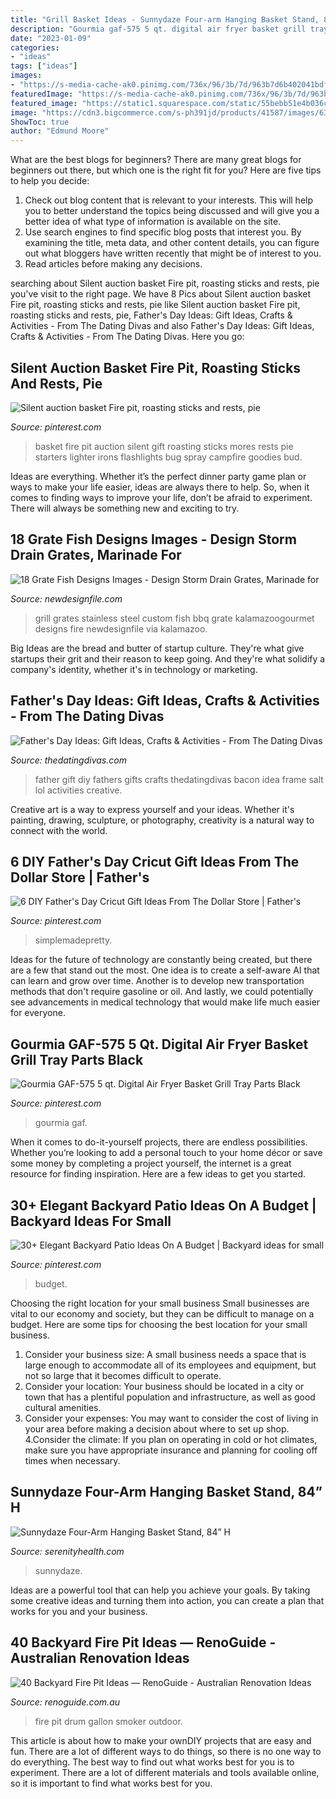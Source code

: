 ```yaml
---
title: "Grill Basket Ideas - Sunnydaze Four-arm Hanging Basket Stand, 84” H"
description: "Gourmia gaf-575 5 qt. digital air fryer basket grill tray parts black"
date: "2023-01-09"
categories:
- "ideas"
tags: ["ideas"]
images:
- "https://s-media-cache-ak0.pinimg.com/736x/96/3b/7d/963b7d6b402041bdfafd6796b616fd1f.jpg"
featuredImage: "https://s-media-cache-ak0.pinimg.com/736x/96/3b/7d/963b7d6b402041bdfafd6796b616fd1f.jpg"
featured_image: "https://static1.squarespace.com/static/55bebb51e4b036c52ebe8c45/t/5614b6c1e4b0b499a68b32e8/1461739488402/gallon+drum+smoker+Fire+Pit"
image: "https://cdn3.bigcommerce.com/s-ph391jd/products/41587/images/63736/HMI-561_4ArmStand_LS__13420.1467194358.1280.1280.jpg?c=2"
ShowToc: true
author: "Edmund Moore"
---
```



What are the best blogs for beginners?
There are many great blogs for beginners out there, but which one is the right fit for you? Here are five tips to help you decide: 
1. Check out blog content that is relevant to your interests. This will help you to better understand the topics being discussed and will give you a better idea of what type of information is available on the site. 
2. Use search engines to find specific blog posts that interest you. By examining the title, meta data, and other content details, you can figure out what bloggers have written recently that might be of interest to you. 
3. Read articles before making any decisions.

	

		
searching about Silent auction basket Fire pit, roasting sticks and rests, pie you've visit to the right page. We have 8 Pics about Silent auction basket Fire pit, roasting sticks and rests, pie like Silent auction basket Fire pit, roasting sticks and rests, pie, Father&#039;s Day Ideas: Gift Ideas, Crafts &amp; Activities - From The Dating Divas and also Father&#039;s Day Ideas: Gift Ideas, Crafts &amp; Activities - From The Dating Divas. Here you go:
		
    
## Silent Auction Basket Fire Pit, Roasting Sticks And Rests, Pie

<img loading=lazy src="https://s-media-cache-ak0.pinimg.com/736x/96/3b/7d/963b7d6b402041bdfafd6796b616fd1f.jpg" onerror="this.onerror=null;this.src='https://tse3.mm.bing.net/th?id=OIP.HCH7scwc4QY3r-msislVpwHaJ3&amp;pid=15.1';" alt="Silent auction basket Fire pit, roasting sticks and rests, pie">

_Source: pinterest.com_

>basket fire pit auction silent gift roasting sticks mores rests pie starters lighter irons flashlights bug spray campfire goodies bud. 

	

Ideas are everything. Whether it’s the perfect dinner party game plan or ways to make your life easier, ideas are always there to help. So, when it comes to finding ways to improve your life, don’t be afraid to experiment. There will always be something new and exciting to try.

    
## 18 Grate Fish Designs Images - Design Storm Drain Grates, Marinade For

<img loading=lazy src="http://www.newdesignfile.com/postpic/2011/05/custom-stainless-steel-grill-grates_176561.jpg" onerror="this.onerror=null;this.src='https://tse1.mm.bing.net/th?id=OIP.eD3bChI8eBJJjxw2i6oPagHaD_&amp;pid=15.1';" alt="18 Grate Fish Designs Images - Design Storm Drain Grates, Marinade for">

_Source: newdesignfile.com_

>grill grates stainless steel custom fish bbq grate kalamazoogourmet designs fire newdesignfile via kalamazoo. 

	

Big Ideas are the bread and butter of startup culture. They're what give startups their grit and their reason to keep going. And they're what solidify a company's identity, whether it's in technology or marketing.

    
## Father&#039;s Day Ideas: Gift Ideas, Crafts &amp; Activities - From The Dating Divas

<img loading=lazy src="http://www.thedatingdivas.com/wp-content/uploads/2016/05/11-DIY-Fathers-Day-Gifts-with-Food.jpg" onerror="this.onerror=null;this.src='https://tse4.mm.bing.net/th?id=OIP.-PVHSZMMV0B-5qUTyz3hxwHaMy&amp;pid=15.1';" alt="Father&#039;s Day Ideas: Gift Ideas, Crafts &amp; Activities - From The Dating Divas">

_Source: thedatingdivas.com_

>father gift diy fathers gifts crafts thedatingdivas bacon idea frame salt lol activities creative. 

	

Creative art is a way to express yourself and your ideas. Whether it's painting, drawing, sculpture, or photography, creativity is a natural way to connect with the world.

    
## 6 DIY Father&#039;s Day Cricut Gift Ideas From The Dollar Store | Father&#039;s

<img loading=lazy src="https://i.pinimg.com/736x/34/2d/ac/342dac3ce13a154cb2f6e8ddebaa7d1c.jpg" onerror="this.onerror=null;this.src='https://tse4.mm.bing.net/th?id=OIP.4RvfepK7wFpEvAXOVMbUEgHaNV&amp;pid=15.1';" alt="6 DIY Father&#039;s Day Cricut Gift Ideas From The Dollar Store | Father&#039;s">

_Source: pinterest.com_

>simplemadepretty. 

	

Ideas for the future of technology are constantly being created, but there are a few that stand out the most. One idea is to create a self-aware AI that can learn and grow over time. Another is to develop new transportation methods that don't require gasoline or oil. And lastly, we could potentially see advancements in medical technology that would make life much easier for everyone.

    
## Gourmia GAF-575 5 Qt. Digital Air Fryer Basket Grill Tray Parts Black

<img loading=lazy src="https://i.pinimg.com/736x/16/3e/d0/163ed0792ed12c383dc724a8c97aa800.jpg" onerror="this.onerror=null;this.src='https://tse4.mm.bing.net/th?id=OIP.D4YeRzfxztJlcxPj48RAgwHaJ3&amp;pid=15.1';" alt="Gourmia GAF-575 5 qt. Digital Air Fryer Basket Grill Tray Parts Black">

_Source: pinterest.com_

>gourmia gaf. 

	

When it comes to do-it-yourself projects, there are endless possibilities. Whether you’re looking to add a personal touch to your home décor or save some money by completing a project yourself, the internet is a great resource for finding inspiration. Here are a few ideas to get you started.

    
## 30+ Elegant Backyard Patio Ideas On A Budget | Backyard Ideas For Small

<img loading=lazy src="https://i.pinimg.com/736x/82/74/de/8274deeb338d8027b387c6a6e0d59c73.jpg" onerror="this.onerror=null;this.src='https://tse2.mm.bing.net/th?id=OIP.odppaRtQgt8VQpBrwHFzOQHaJ6&amp;pid=15.1';" alt="30+ Elegant Backyard Patio Ideas On A Budget | Backyard ideas for small">

_Source: pinterest.com_

>budget. 

	

Choosing the right location for your small business
Small businesses are vital to our economy and society, but they can be difficult to manage on a budget. Here are some tips for choosing the best location for your small business. 
1. Consider your business size: A small business needs a space that is large enough to accommodate all of its employees and equipment, but not so large that it becomes difficult to operate. 
2. Consider your location: Your business should be located in a city or town that has a plentiful population and infrastructure, as well as good cultural amenities. 
3. Consider your expenses: You may want to consider the cost of living in your area before making a decision about where to set up shop. 
4.Consider the climate: If you plan on operating in cold or hot climates, make sure you have appropriate insurance and planning for cooling off times when necessary.

    
## Sunnydaze Four-Arm Hanging Basket Stand, 84” H

<img loading=lazy src="https://cdn3.bigcommerce.com/s-ph391jd/products/41587/images/63736/HMI-561_4ArmStand_LS__13420.1467194358.1280.1280.jpg?c=2" onerror="this.onerror=null;this.src='https://tse2.mm.bing.net/th?id=OIP.Mk0p2J-99OCqTGGRNsBb2AHaHa&amp;pid=15.1';" alt="Sunnydaze Four-Arm Hanging Basket Stand, 84” H">

_Source: serenityhealth.com_

>sunnydaze. 

	

Ideas are a powerful tool that can help you achieve your goals. By taking some creative ideas and turning them into action, you can create a plan that works for you and your business.

    
## 40 Backyard Fire Pit Ideas — RenoGuide - Australian Renovation Ideas

<img loading=lazy src="https://static1.squarespace.com/static/55bebb51e4b036c52ebe8c45/t/5614b6c1e4b0b499a68b32e8/1461739488402/gallon+drum+smoker+Fire+Pit" onerror="this.onerror=null;this.src='https://tse2.mm.bing.net/th?id=OIP.YZdLEScD4lRmRt7-lnrxBAHaNK&amp;pid=15.1';" alt="40 Backyard Fire Pit Ideas — RenoGuide - Australian Renovation Ideas">

_Source: renoguide.com.au_

>fire pit drum gallon smoker outdoor. 

	

This article is about how to make your ownDIY projects that are easy and fun. There are a lot of different ways to do things, so there is no one way to do everything. The best way to find out what works best for you is to experiment. There are a lot of different materials and tools available online, so it is important to find what works best for you.

